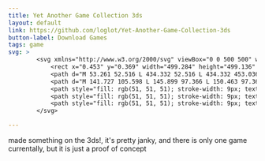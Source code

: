 ```yaml
---
title: Yet Another Game Collection 3ds
layout: default
link: https://github.com/loglot/Yet-Another-Game-Collection-3ds
button-label: Download Games
tags: game
svg: >
        <svg xmlns="http://www.w3.org/2000/svg" viewBox="0 0 500 500" width="100px" height="100px">
            <rect x="0.453" y="0.369" width="499.284" height="499.136" style="stroke: rgba(0, 0, 0, 0); fill: rgba(216, 216, 216, 0);"/>
            <path d="M 53.261 52.516 L 434.332 52.516 L 434.332 453.036 L 53.261 453.036 L 53.261 52.516 Z M 55.37 260.386 L 432.223 260.386 L 432.223 245.166 L 55.37 245.166 L 55.37 260.386 Z M 107.823 226.808 L 379.772 226.808 L 379.772 72.776 L 107.823 72.776 L 107.823 226.808 Z M 142.871 432.792 L 344.723 432.792 L 344.723 278.76 L 142.871 278.76 L 142.871 432.792 Z M 422.138 349.039 C 422.138 343.174 417.384 338.42 411.519 338.42 C 405.654 338.42 400.9 343.174 400.9 349.039 C 400.9 354.904 405.654 359.658 411.519 359.658 C 417.384 359.658 422.138 354.904 422.138 349.039 Z M 378.578 349.039 C 378.578 343.174 373.824 338.42 367.959 338.42 C 362.094 338.42 357.34 343.174 357.34 349.039 C 357.34 354.904 362.094 359.658 367.959 359.658 C 373.824 359.658 378.578 354.904 378.578 349.039 Z M 389.739 316.64 C 383.874 316.64 379.12 321.394 379.12 327.259 C 379.12 333.124 383.874 337.878 389.739 337.878 C 395.604 337.878 400.358 333.124 400.358 327.259 C 400.358 321.394 395.604 316.64 389.739 316.64 Z M 389.739 360.2 C 383.874 360.2 379.12 364.954 379.12 370.819 C 379.12 376.684 383.874 381.438 389.739 381.438 C 395.604 381.438 400.358 376.684 400.358 370.819 C 400.358 364.954 395.604 360.2 389.739 360.2 Z M 96.55 299.456 C 85.257 299.456 76.102 308.611 76.102 319.904 C 76.102 331.197 85.257 340.352 96.55 340.352 C 107.843 340.352 116.998 331.197 116.998 319.904 C 116.998 308.611 107.843 299.456 96.55 299.456 Z M 106.551 380.381 L 106.551 362.274 L 88.126 362.274 L 88.126 380.381 L 70.018 380.381 L 70.018 398.806 L 88.126 398.806 L 88.126 416.914 L 106.551 416.914 L 106.551 398.806 L 124.658 398.806 L 124.658 380.381 L 106.551 380.381 Z" style="stroke-width: 8px; fill: rgba(255, 255, 255, 0); stroke: rgb(255, 255, 255);"/>
            <path d="M 141.727 105.598 L 145.899 97.366 L 150.463 97.366 L 143.827 109.574 L 143.827 117.358 L 139.627 117.358 L 139.627 109.714 L 132.991 97.366 L 137.583 97.366 Z M 166.065 117.358 L 154.557 117.358 L 154.557 97.366 L 166.065 97.366 L 166.065 100.838 L 158.785 100.838 L 158.785 105.234 L 165.561 105.234 L 165.561 108.706 L 158.785 108.706 L 158.785 113.858 L 166.065 113.858 Z M 181.303 117.358 L 177.075 117.358 L 177.075 100.894 L 171.643 100.894 L 171.643 97.366 L 186.735 97.366 L 186.735 100.894 L 181.303 100.894 Z M 187.087 144.702 L 185.631 139.942 L 178.351 139.942 L 176.895 144.702 L 172.331 144.702 L 179.387 124.626 L 184.567 124.626 L 191.651 144.702 Z M 184.623 136.386 L 183.167 131.738 C 183.074 131.42 182.952 131.019 182.803 130.534 C 182.654 130.048 182.504 129.554 182.355 129.05 C 182.206 128.546 182.084 128.107 181.991 127.734 C 181.898 128.107 181.772 128.569 181.613 129.12 C 181.454 129.67 181.305 130.193 181.165 130.688 C 181.025 131.182 180.918 131.532 180.843 131.738 L 179.415 136.386 Z M 212.623 144.702 L 207.247 144.702 L 198.539 129.582 L 198.427 129.582 C 198.464 130.534 198.506 131.486 198.553 132.438 C 198.6 133.39 198.642 134.342 198.679 135.294 L 198.679 144.702 L 194.899 144.702 L 194.899 124.71 L 200.247 124.71 L 208.927 139.69 L 209.011 139.69 C 208.974 138.775 208.936 137.86 208.899 136.946 C 208.862 136.031 208.834 135.107 208.815 134.174 L 208.815 124.71 L 212.623 124.71 Z M 233.091 134.678 C 233.091 136.75 232.75 138.556 232.069 140.096 C 231.388 141.636 230.342 142.835 228.933 143.694 C 227.524 144.552 225.736 144.982 223.571 144.982 C 221.406 144.982 219.618 144.552 218.209 143.694 C 216.8 142.835 215.754 141.631 215.073 140.082 C 214.392 138.532 214.051 136.722 214.051 134.65 C 214.051 132.578 214.392 130.776 215.073 129.246 C 215.754 127.715 216.8 126.525 218.209 125.676 C 219.618 124.826 221.415 124.402 223.599 124.402 C 225.764 124.402 227.547 124.826 228.947 125.676 C 230.347 126.525 231.388 127.72 232.069 129.26 C 232.75 130.8 233.091 132.606 233.091 134.678 Z M 218.503 134.678 C 218.503 136.768 218.904 138.416 219.707 139.62 C 220.51 140.824 221.798 141.426 223.571 141.426 C 225.382 141.426 226.679 140.824 227.463 139.62 C 228.247 138.416 228.639 136.768 228.639 134.678 C 228.639 132.587 228.247 130.94 227.463 129.736 C 226.679 128.532 225.391 127.93 223.599 127.93 C 221.807 127.93 220.51 128.532 219.707 129.736 C 218.904 130.94 218.503 132.587 218.503 134.678 Z M 244.7 144.702 L 240.472 144.702 L 240.472 128.238 L 235.04 128.238 L 235.04 124.71 L 250.132 124.71 L 250.132 128.238 L 244.7 128.238 Z M 270.421 144.702 L 266.193 144.702 L 266.193 136.078 L 258.269 136.078 L 258.269 144.702 L 254.041 144.702 L 254.041 124.71 L 258.269 124.71 L 258.269 132.55 L 266.193 132.55 L 266.193 124.71 L 270.421 124.71 Z M 285.598 144.702 L 274.09 144.702 L 274.09 124.71 L 285.598 124.71 L 285.598 128.182 L 278.318 128.182 L 278.318 132.578 L 285.094 132.578 L 285.094 136.05 L 278.318 136.05 L 278.318 141.202 L 285.598 141.202 Z M 298.96 124.71 C 301.685 124.71 303.697 125.204 304.994 126.194 C 306.291 127.183 306.94 128.686 306.94 130.702 C 306.94 131.616 306.767 132.414 306.422 133.096 C 306.077 133.777 305.619 134.356 305.05 134.832 C 304.481 135.308 303.869 135.695 303.216 135.994 L 309.096 144.702 L 304.392 144.702 L 299.632 137.03 L 297.364 137.03 L 297.364 144.702 L 293.136 144.702 L 293.136 124.71 Z M 298.652 128.182 L 297.364 128.182 L 297.364 133.586 L 298.736 133.586 C 300.136 133.586 301.139 133.352 301.746 132.886 C 302.353 132.419 302.656 131.728 302.656 130.814 C 302.656 129.862 302.329 129.185 301.676 128.784 C 301.023 128.382 300.015 128.182 298.652 128.182 Z M 268.326 160.24 L 276.25 160.24 L 276.25 170.6 C 275.204 170.955 274.112 171.235 272.974 171.44 C 271.835 171.645 270.556 171.748 269.138 171.748 C 266.151 171.748 263.855 170.871 262.25 169.116 C 260.644 167.361 259.842 164.804 259.842 161.444 C 259.842 159.353 260.243 157.543 261.046 156.012 C 261.848 154.481 263.029 153.296 264.588 152.456 C 266.146 151.616 268.046 151.196 270.286 151.196 C 271.35 151.196 272.395 151.308 273.422 151.532 C 274.448 151.756 275.382 152.055 276.222 152.428 L 274.822 155.816 C 274.206 155.499 273.506 155.237 272.722 155.032 C 271.938 154.827 271.116 154.724 270.258 154.724 C 269.026 154.724 267.957 155.004 267.052 155.564 C 266.146 156.124 265.446 156.917 264.952 157.944 C 264.457 158.971 264.21 160.165 264.21 161.528 C 264.21 162.835 264.387 163.992 264.742 165 C 265.096 166.008 265.656 166.797 266.422 167.366 C 267.187 167.935 268.186 168.22 269.418 168.22 C 270.015 168.22 270.519 168.192 270.93 168.136 C 271.34 168.08 271.732 168.015 272.106 167.94 L 272.106 163.768 L 268.326 163.768 Z M 295.027 171.468 L 293.571 166.708 L 286.291 166.708 L 284.835 171.468 L 280.271 171.468 L 287.327 151.392 L 292.507 151.392 L 299.591 171.468 Z M 292.563 163.152 L 291.107 158.504 C 291.013 158.187 290.892 157.785 290.743 157.3 C 290.593 156.815 290.444 156.32 290.295 155.816 C 290.145 155.312 290.024 154.873 289.931 154.5 C 289.837 154.873 289.711 155.335 289.553 155.886 C 289.394 156.437 289.245 156.959 289.105 157.454 C 288.965 157.949 288.857 158.299 288.783 158.504 L 287.355 163.152 Z M 311.295 171.468 L 306.479 155.788 L 306.367 155.788 C 306.385 156.161 306.413 156.721 306.451 157.468 C 306.488 158.215 306.525 159.017 306.563 159.876 C 306.6 160.735 306.619 161.5 306.619 162.172 L 306.619 171.468 L 302.839 171.468 L 302.839 151.476 L 308.607 151.476 L 313.339 166.764 L 313.423 166.764 L 318.435 151.476 L 324.203 151.476 L 324.203 171.468 L 320.255 171.468 L 320.255 162.004 C 320.255 161.369 320.269 160.641 320.297 159.82 C 320.325 158.999 320.353 158.219 320.381 157.482 C 320.409 156.745 320.432 156.189 320.451 155.816 L 320.339 155.816 L 315.187 171.468 Z M 337.403 171.468 L 325.895 171.468 L 325.895 151.476 L 337.403 151.476 L 337.403 154.948 L 330.123 154.948 L 330.123 159.344 L 336.899 159.344 L 336.899 162.816 L 330.123 162.816 L 330.123 167.968 L 337.403 167.968 Z M 185.71 182.386 C 184.086 182.386 182.845 182.993 181.986 184.206 C 181.128 185.42 180.698 187.081 180.698 189.19 C 180.698 191.318 181.095 192.966 181.888 194.132 C 182.682 195.299 183.956 195.882 185.71 195.882 C 186.513 195.882 187.325 195.789 188.146 195.602 C 188.968 195.416 189.854 195.154 190.806 194.818 L 190.806 198.374 C 189.929 198.729 189.061 198.99 188.202 199.158 C 187.344 199.326 186.382 199.41 185.318 199.41 C 183.246 199.41 181.548 198.986 180.222 198.136 C 178.897 197.287 177.917 196.092 177.282 194.552 C 176.648 193.012 176.33 191.216 176.33 189.162 C 176.33 187.146 176.694 185.364 177.422 183.814 C 178.15 182.265 179.21 181.052 180.6 180.174 C 181.991 179.297 183.694 178.858 185.71 178.858 C 186.7 178.858 187.694 178.984 188.692 179.236 C 189.691 179.488 190.648 179.829 191.562 180.258 L 190.19 183.702 C 189.444 183.348 188.692 183.04 187.936 182.778 C 187.18 182.517 186.438 182.386 185.71 182.386 Z M 215.418 189.106 C 215.418 191.178 215.078 192.984 214.396 194.524 C 213.715 196.064 212.67 197.264 211.26 198.122 C 209.851 198.981 208.064 199.41 205.898 199.41 C 203.733 199.41 201.946 198.981 200.536 198.122 C 199.127 197.264 198.082 196.06 197.4 194.51 C 196.719 192.961 196.378 191.15 196.378 189.078 C 196.378 187.006 196.719 185.205 197.4 183.674 C 198.082 182.144 199.127 180.954 200.536 180.104 C 201.946 179.255 203.742 178.83 205.926 178.83 C 208.092 178.83 209.874 179.255 211.274 180.104 C 212.674 180.954 213.715 182.148 214.396 183.688 C 215.078 185.228 215.418 187.034 215.418 189.106 Z M 200.83 189.106 C 200.83 191.197 201.232 192.844 202.034 194.048 C 202.837 195.252 204.125 195.854 205.898 195.854 C 207.709 195.854 209.006 195.252 209.79 194.048 C 210.574 192.844 210.966 191.197 210.966 189.106 C 210.966 187.016 210.574 185.368 209.79 184.164 C 209.006 182.96 207.718 182.358 205.926 182.358 C 204.134 182.358 202.837 182.96 202.034 184.164 C 201.232 185.368 200.83 187.016 200.83 189.106 Z M 219.327 199.13 L 219.327 179.138 L 223.555 179.138 L 223.555 195.63 L 231.675 195.63 L 231.675 199.13 Z M 236.368 199.13 L 236.368 179.138 L 240.596 179.138 L 240.596 195.63 L 248.716 195.63 L 248.716 199.13 Z M 264.917 199.13 L 253.409 199.13 L 253.409 179.138 L 264.917 179.138 L 264.917 182.61 L 257.637 182.61 L 257.637 187.006 L 264.413 187.006 L 264.413 190.478 L 257.637 190.478 L 257.637 195.63 L 264.917 195.63 Z M 280.939 182.386 C 279.315 182.386 278.074 182.993 277.215 184.206 C 276.357 185.42 275.927 187.081 275.927 189.19 C 275.927 191.318 276.324 192.966 277.117 194.132 C 277.911 195.299 279.185 195.882 280.939 195.882 C 281.742 195.882 282.554 195.789 283.375 195.602 C 284.197 195.416 285.083 195.154 286.035 194.818 L 286.035 198.374 C 285.158 198.729 284.29 198.99 283.431 199.158 C 282.573 199.326 281.611 199.41 280.547 199.41 C 278.475 199.41 276.777 198.986 275.451 198.136 C 274.126 197.287 273.146 196.092 272.511 194.552 C 271.877 193.012 271.559 191.216 271.559 189.162 C 271.559 187.146 271.923 185.364 272.651 183.814 C 273.379 182.265 274.439 181.052 275.829 180.174 C 277.22 179.297 278.923 178.858 280.939 178.858 C 281.929 178.858 282.923 178.984 283.921 179.236 C 284.92 179.488 285.877 179.829 286.791 180.258 L 285.419 183.702 C 284.673 183.348 283.921 183.04 283.165 182.778 C 282.409 182.517 281.667 182.386 280.939 182.386 Z M 300.203 199.13 L 295.975 199.13 L 295.975 182.666 L 290.543 182.666 L 290.543 179.138 L 305.635 179.138 L 305.635 182.666 L 300.203 182.666 Z M 317.02 199.13 L 307.92 199.13 L 307.92 196.722 L 310.356 195.602 L 310.356 182.666 L 307.92 181.546 L 307.92 179.138 L 317.02 179.138 L 317.02 181.546 L 314.584 182.666 L 314.584 195.602 L 317.02 196.722 Z M 335.707 189.106 C 335.707 191.178 335.367 192.984 334.685 194.524 C 334.004 196.064 332.959 197.264 331.549 198.122 C 330.14 198.981 328.353 199.41 326.187 199.41 C 324.022 199.41 322.235 198.981 320.825 198.122 C 319.416 197.264 318.371 196.06 317.689 194.51 C 317.008 192.961 316.667 191.15 316.667 189.078 C 316.667 187.006 317.008 185.205 317.689 183.674 C 318.371 182.144 319.416 180.954 320.825 180.104 C 322.235 179.255 324.031 178.83 326.215 178.83 C 328.381 178.83 330.163 179.255 331.563 180.104 C 332.963 180.954 334.004 182.148 334.685 183.688 C 335.367 185.228 335.707 187.034 335.707 189.106 Z M 321.119 189.106 C 321.119 191.197 321.521 192.844 322.323 194.048 C 323.126 195.252 324.414 195.854 326.187 195.854 C 327.998 195.854 329.295 195.252 330.079 194.048 C 330.863 192.844 331.255 191.197 331.255 189.106 C 331.255 187.016 330.863 185.368 330.079 184.164 C 329.295 182.96 328.007 182.358 326.215 182.358 C 324.423 182.358 323.126 182.96 322.323 184.164 C 321.521 185.368 321.119 187.016 321.119 189.106 Z M 357.34 199.13 L 351.964 199.13 L 343.256 184.01 L 343.144 184.01 C 343.182 184.962 343.224 185.914 343.27 186.866 C 343.317 187.818 343.359 188.77 343.396 189.722 L 343.396 199.13 L 339.616 199.13 L 339.616 179.138 L 344.964 179.138 L 353.644 194.118 L 353.728 194.118 C 353.691 193.204 353.654 192.289 353.616 191.374 C 353.579 190.46 353.551 189.536 353.532 188.602 L 353.532 179.138 L 357.34 179.138 Z" style="text-wrap-mode: nowrap; fill: rgb(255, 255, 255); stroke: rgba(255, 255, 255, 0);"/>
            <path style="fill: rgb(51, 51, 51); stroke-width: 9px; text-wrap-mode: nowrap;"/>
            <path style="fill: rgb(51, 51, 51); stroke-width: 9px; text-wrap-mode: nowrap;"/>
            <path style="fill: rgb(51, 51, 51); stroke-width: 9px; text-wrap-mode: nowrap;"/>
        </svg>

---
```


made something on the 3ds!, it's pretty janky, and there is only one game currentally, but it is just a proof of concept
